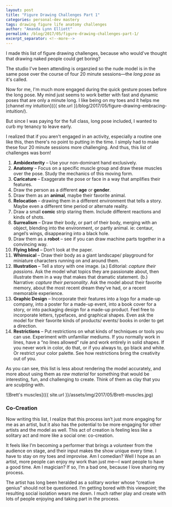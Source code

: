 ```yaml
---
layout: post
title: "Figure Drawing Challenges Part 1"
categories: personal-dev mastery
tags: drawing figure life anatomy challenges
author: "Amanda Lynn Elliott"
permalink: /blog/2017/05/figure-drawing-challenges-part-1/
excerpt_separator: <!--more-->
---
```


I made this list of figure drawing challenges, because who would've thought that drawing naked people could get boring?

The studio I've been attending is organzied so the nude model is in the same pose over the course of four 20 minute sessions—the *long pose* as it's called. 

Now for me, I'm much more engaged during the quick gesture poses before the long pose. My mind just seems to work better with fast and dynamic poses that are only a minute long. I like being on my toes and it helps me [channel my intuition]({{ site.url }}/blog/2017/05/figure-drawing-embracing-intuition/).

But since I was paying for the full class, long pose included, I wanted to curb my tenancy to leave early. 

I realized that if you aren't engaged in an activity, especially a routine one like this, then there's no point to putting in the time. I simply had to make these four 20 minute sessions more challenging. And thus, this list of challenges was born!<!--more-->

1.	**Ambidexterity** – Use your non-dominant hand exclusively. 
2.	**Anatomy** – Focus on a specific muscle group and draw these muscles over the pose. Study the mechanics of this moving form.
3.	**Caricature** – Exaggerate the pose or face in a way that amplifies their features.
4.	Draw the person as a different **age** or **gender**.
5.	Draw them as an **animal**, maybe their favorite animal. 
6.	**Relocation** – drawing them in a different environment that tells a story. Maybe even a different time period or alternate reality.
7.	Draw a small **comic** strip staring them. Include different reactions and kinds of shots.
8.	**Surrealism** – Draw their body, or part of their body, merging with an object, blending into the environment, or partly animal. ie: centaur, angel’s wings, disappearing into a black hole. 
9.	Draw them as a **robot** – see if you can draw machine parts together in a convincing way. 
10.	**Flying blind** – Don’t look at the paper.
11.	**Whimsical** – Draw their body as a giant landscape/ playground for miniature characters running on and around them. 
12.	**Illustration** – Tell a story with one image. 
(a.)	Editorial: *capture their passions*. Ask the model what topics they are passionate about, then illustrate them in a way that makes that dramatic statement. 
(b.)	Narrative: *capture their personality*. Ask the model about their favorite memory, about the most recent dream they’ve had, or a recent memorable experience. 
13.	**Graphic Design** – Incorporate their features into a logo for a made-up company, into a poster for a made-up event, into a book cover for a story, or into packaging design for a made-up product. Feel free to incorporate letters, typefaces, and graphical shapes. Even ask the model for their favorite kinds of products/ events/ books in order to get a direction. 
14.	**Restrictions** – Put restrictions on what kinds of techniques or tools you can use. Experiment with unfamiliar mediums. If you normally work in lines, have a “no lines allowed” rule and work entirely in solid shapes. If you never work in color, do that, or if you always to, go black and white. Or restrict your color palette. See how restrictions bring the creativity out of you.

As you can see, this list is less about rendering the model accurately, and more about using them as *raw material* for something that would be interesting, fun, and challenging to create. Think of them as clay that you are *sculpting* with. 

![Brett's muscles]({{ site.url }}/assets/img/2017/05/Brett-muscles.jpg)

### Co-Creation

Now writing this list, I realize that this process isn’t just more engaging for me as an artist, but it also has the potential to be more engaging for other artists and the model as well. This act of creation is feeling less like a solitary act and more like a social one: co-creation. 

It feels like I’m becoming a performer that brings a volunteer from the audience on stage, and their input makes the show unique every time. I have to stay on my toes and improvise. Am I comedian? Well I hope as an artist, more people can enjoy my work than just me—I want people to have a good time. Am I magician? If so, I’m a bad one, because I love sharing my process.

The artist has long been heralded as a solitary worker whose “creative genius” should not be questioned. I’m getting bored with this viewpoint; the resulting social isolation wears me down. I much rather play and create with lots of people enjoying and taking part in the process. 